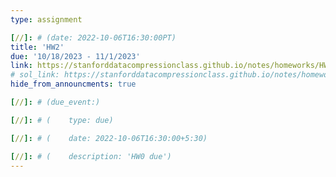 ```yaml
---
type: assignment

[//]: # (date: 2022-10-06T16:30:00PT)
title: 'HW2'
due: '10/18/2023 - 11/1/2023'
link: https://stanforddatacompressionclass.github.io/notes/homeworks/HW2.html
# sol_link: https://stanforddatacompressionclass.github.io/notes/homeworks/HW2_sol.html
hide_from_announcments: true

[//]: # (due_event:)

[//]: # (    type: due)

[//]: # (    date: 2022-10-06T16:30:00+5:30)

[//]: # (    description: 'HW0 due')
---
```

